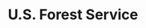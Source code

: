 ---
# This topic lives at
# https://digital.gov/topics/us-forest-service

# Topic Title
title: "U.S. Forest Service"

# description — keep it short and clear
summary: ""

# Weight
weight: 1

# For more information on managing topics,
# see https://github.com/GSA/digitalgov.gov/wiki/topics
---